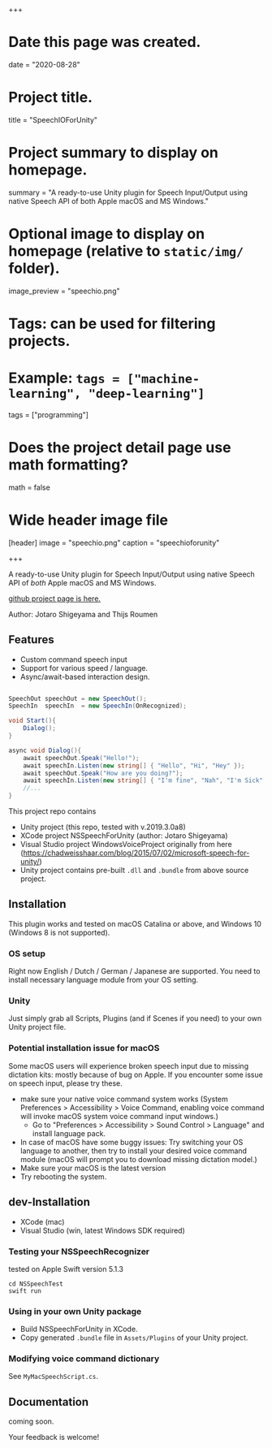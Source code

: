 +++
# Date this page was created.
date = "2020-08-28"

# Project title.
title = "SpeechIOForUnity"

# Project summary to display on homepage.
summary = "A ready-to-use Unity plugin for Speech Input/Output using native Speech API of both Apple macOS and MS Windows."

# Optional image to display on homepage (relative to `static/img/` folder).
image_preview = "speechio.png"

# Tags: can be used for filtering projects.
# Example: `tags = ["machine-learning", "deep-learning"]`
tags = ["programming"]

# Does the project detail page use math formatting?
math = false

# Wide header image file
[header]
image = "speechio.png"
caption = "speechioforunity"

+++

A ready-to-use Unity plugin for Speech Input/Output using native Speech API of <i>both</i> Apple macOS and MS Windows.

[github project page is here.](https://github.com/HassoPlattnerInstituteHCI/SpeechIOForUnity)

Author: Jotaro Shigeyama and Thijs Roumen


## Features
- Custom command speech input
- Support for various speed / language.
- Async/await-based interaction design.

```example.cs

SpeechOut speechOut = new SpeechOut();
SpeechIn  speechIn  = new SpeechIn(OnRecognized);

void Start(){
    Dialog();
}

async void Dialog(){
    await speechOut.Speak("Hello!");
    await speechIn.Listen(new string[] { "Hello", "Hi", "Hey" });
    await speechOut.Speak("How are you doing?");
    await speechIn.Listen(new string[] { "I'm fine", "Nah", "I'm Sick" });
    //...
}

```

This project repo contains

- Unity project (this repo, tested with v.2019.3.0a8) 
- XCode project NSSpeechForUnity (author: Jotaro Shigeyama)
- Visual Studio project WindowsVoiceProject originally from here (https://chadweisshaar.com/blog/2015/07/02/microsoft-speech-for-unity/)
- Unity project contains pre-built `.dll` and `.bundle` from above source project.

## Installation

This plugin works and tested on macOS Catalina or above, and Windows 10 (Windows 8 is not supported).

### OS setup

Right now English / Dutch / German / Japanese are supported. You need to install necessary language module from your OS setting.

### Unity

Just simply grab all Scripts, Plugins (and if Scenes if you need) to your own Unity project file.

### Potential installation issue for macOS

Some macOS users will experience broken speech input due to missing dictation kits: mostly because of bug on Apple. If you encounter some issue on speech input, please try these.

- make sure your native voice command system works (System Preferences > Accessibility > Voice Command, enabling voice command will invoke macOS system voice command input windows.)
  - Go to "Preferences > Accessibility > Sound Control > Language" and install language pack.
- In case of macOS have some buggy issues: Try switching your OS language to another, then try to install your desired voice command module (macOS will prompt you to download missing dictation model.)
- Make sure your macOS is the latest version
- Try rebooting the system.

## dev-Installation

- XCode (mac)
- Visual Studio (win, latest Windows SDK required)

### Testing your NSSpeechRecognizer

tested on Apple Swift version 5.1.3

```
cd NSSpeechTest
swift run
```

### Using in your own Unity package

- Build NSSpeechForUnity in XCode.
- Copy generated `.bundle` file in `Assets/Plugins` of your Unity project.

### Modifying voice command dictionary

See `MyMacSpeechScript.cs`.

## Documentation

coming soon.

Your feedback is welcome!